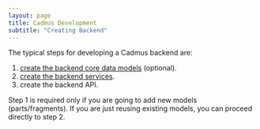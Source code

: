 ```yaml
---
layout: page
title: Cadmus Development
subtitle: "Creating Backend"
---
```


The typical steps for developing a Cadmus backend are:

1. [create the backend core data models](backend-core.md) (optional).
2. [create the backend services](backend-core-svc.md).
3. create the backend API.

Step 1 is required only if you are going to add new models (parts/fragments). If you are just reusing existing models, you can proceed directly to step 2.
